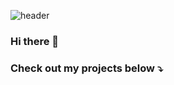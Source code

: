 ![header](https://capsule-render.vercel.app/api?type=waving&color=auto&height=300&section=header&text=Welcome%20&fontSize=90)

### Hi there 👋

### Check out my projects below ⤵
